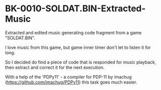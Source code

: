 # BK-0010-SOLDAT.BIN-Extracted-Music
Extracted and edited music generating code fragment from a game "SOLDAT.BIN".

I love music from this game, but game inner timer don't let to listen it for long.

So I decided do find a piece of code that is responded for music playback,
then extract and correct it for the next execution.

With a help of the 'PDPy11' - a compiler for PDP-11 by imachug
(https://github.com/imachug/PDPy11) this task goes much easier.
